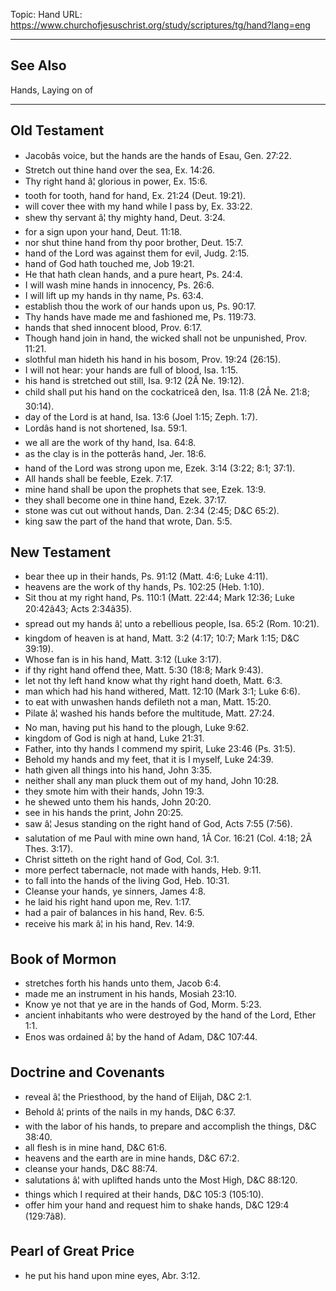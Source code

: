 Topic: Hand
URL: https://www.churchofjesuschrist.org/study/scriptures/tg/hand?lang=eng

---

## See Also

Hands, Laying on of

---

## Old Testament

- Jacobâs voice, but the hands are the hands of Esau, Gen. 27:22.
- Stretch out thine hand over the sea, Ex. 14:26.
- Thy right hand â¦ glorious in power, Ex. 15:6.
- tooth for tooth, hand for hand, Ex. 21:24 (Deut. 19:21).
- will cover thee with my hand while I pass by, Ex. 33:22.
- shew thy servant â¦ thy mighty hand, Deut. 3:24.
- for a sign upon your hand, Deut. 11:18.
- nor shut thine hand from thy poor brother, Deut. 15:7.
- hand of the Lord was against them for evil, Judg. 2:15.
- hand of God hath touched me, Job 19:21.
- He that hath clean hands, and a pure heart, Ps. 24:4.
- I will wash mine hands in innocency, Ps. 26:6.
- I will lift up my hands in thy name, Ps. 63:4.
- establish thou the work of our hands upon us, Ps. 90:17.
- Thy hands have made me and fashioned me, Ps. 119:73.
- hands that shed innocent blood, Prov. 6:17.
- Though hand join in hand, the wicked shall not be unpunished, Prov. 11:21.
- slothful man hideth his hand in his bosom, Prov. 19:24 (26:15).
- I will not hear: your hands are full of blood, Isa. 1:15.
- his hand is stretched out still, Isa. 9:12 (2Â Ne. 19:12).
- child shall put his hand on the cockatriceâ den, Isa. 11:8 (2Â Ne. 21:8; 30:14).
- day of the Lord is at hand, Isa. 13:6 (Joel 1:15; Zeph. 1:7).
- Lordâs hand is not shortened, Isa. 59:1.
- we all are the work of thy hand, Isa. 64:8.
- as the clay is in the potterâs hand, Jer. 18:6.
- hand of the Lord was strong upon me, Ezek. 3:14 (3:22; 8:1; 37:1).
- All hands shall be feeble, Ezek. 7:17.
- mine hand shall be upon the prophets that see, Ezek. 13:9.
- they shall become one in thine hand, Ezek. 37:17.
- stone was cut out without hands, Dan. 2:34 (2:45; D&C 65:2).
- king saw the part of the hand that wrote, Dan. 5:5.

## New Testament

- bear thee up in their hands, Ps. 91:12 (Matt. 4:6; Luke 4:11).
- heavens are the work of thy hands, Ps. 102:25 (Heb. 1:10).
- Sit thou at my right hand, Ps. 110:1 (Matt. 22:44; Mark 12:36; Luke 20:42â43; Acts 2:34â35).
- spread out my hands â¦ unto a rebellious people, Isa. 65:2 (Rom. 10:21).
- kingdom of heaven is at hand, Matt. 3:2 (4:17; 10:7; Mark 1:15; D&C 39:19).
- Whose fan is in his hand, Matt. 3:12 (Luke 3:17).
- if thy right hand offend thee, Matt. 5:30 (18:8; Mark 9:43).
- let not thy left hand know what thy right hand doeth, Matt. 6:3.
- man which had his hand withered, Matt. 12:10 (Mark 3:1; Luke 6:6).
- to eat with unwashen hands defileth not a man, Matt. 15:20.
- Pilate â¦ washed his hands before the multitude, Matt. 27:24.
- No man, having put his hand to the plough, Luke 9:62.
- kingdom of God is nigh at hand, Luke 21:31.
- Father, into thy hands I commend my spirit, Luke 23:46 (Ps. 31:5).
- Behold my hands and my feet, that it is I myself, Luke 24:39.
- hath given all things into his hand, John 3:35.
- neither shall any man pluck them out of my hand, John 10:28.
- they smote him with their hands, John 19:3.
- he shewed unto them his hands, John 20:20.
- see in his hands the print, John 20:25.
- saw â¦ Jesus standing on the right hand of God, Acts 7:55 (7:56).
- salutation of me Paul with mine own hand, 1Â Cor. 16:21 (Col. 4:18; 2Â Thes. 3:17).
- Christ sitteth on the right hand of God, Col. 3:1.
- more perfect tabernacle, not made with hands, Heb. 9:11.
- to fall into the hands of the living God, Heb. 10:31.
- Cleanse your hands, ye sinners, James 4:8.
- he laid his right hand upon me, Rev. 1:17.
- had a pair of balances in his hand, Rev. 6:5.
- receive his mark â¦ in his hand, Rev. 14:9.

## Book of Mormon

- stretches forth his hands unto them, Jacob 6:4.
- made me an instrument in his hands, Mosiah 23:10.
- Know ye not that ye are in the hands of God, Morm. 5:23.
- ancient inhabitants who were destroyed by the hand of the Lord, Ether 1:1.
- Enos was ordained â¦ by the hand of Adam, D&C 107:44.

## Doctrine and Covenants

- reveal â¦ the Priesthood, by the hand of Elijah, D&C 2:1.
- Behold â¦ prints of the nails in my hands, D&C 6:37.
- with the labor of his hands, to prepare and accomplish the things, D&C 38:40.
- all flesh is in mine hand, D&C 61:6.
- heavens and the earth are in mine hands, D&C 67:2.
- cleanse your hands, D&C 88:74.
- salutations â¦ with uplifted hands unto the Most High, D&C 88:120.
- things which I required at their hands, D&C 105:3 (105:10).
- offer him your hand and request him to shake hands, D&C 129:4 (129:7â8).

## Pearl of Great Price

- he put his hand upon mine eyes, Abr. 3:12.

